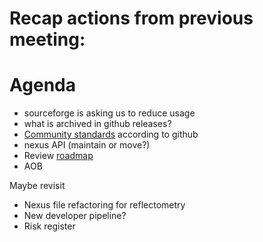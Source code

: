 # Recap actions from previous meeting:


# Agenda
- sourceforge is asking us to reduce usage
- what is archived in github releases?
- [Community standards](https://github.com/mantidproject/mantid/community) according to github
- nexus API (maintain or move?)
- Review [roadmap](https://github.com/mantidproject/roadmap/projects/1)
- AOB

Maybe revisit
- Nexus file refactoring for reflectometry
- New developer pipeline?
- Risk register

